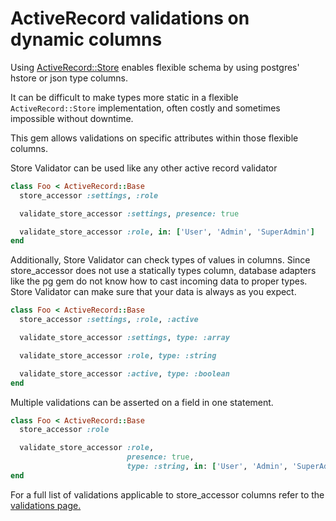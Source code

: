 # ActiveRecord validations on dynamic columns

Using [ActiveRecord::Store](http://api.rubyonrails.org/classes/ActiveRecord/Store.html) enables flexible schema by using postgres' hstore or json type columns.

It can be difficult to make types more static in a flexible `ActiveRecord::Store` implementation, often costly and sometimes impossible without downtime.

This gem allows validations on specific attributes within those flexible columns.

Store Validator can be used like any other active record validator
```ruby
class Foo < ActiveRecord::Base
  store_accessor :settings, :role

  validate_store_accessor :settings, presence: true

  validate_store_accessor :role, in: ['User', 'Admin', 'SuperAdmin']
end
```

Additionally, Store Validator can check types of values in columns. Since store_accessor does not use a statically types column, database adapters like the pg gem do not know how to cast incoming data to proper types. Store Validator can make sure that your data is always as you expect.

```ruby
class Foo < ActiveRecord::Base
  store_accessor :settings, :role, :active

  validate_store_accessor :settings, type: :array

  validate_store_accessor :role, type: :string

  validate_store_accessor :active, type: :boolean
end
```

Multiple validations can be asserted on a field in one statement.

```ruby
class Foo < ActiveRecord::Base
  store_accessor :role

  validate_store_accessor :role,
                          presence: true,
                          type: :string, in: ['User', 'Admin', 'SuperAdmin']
end

```

For a full list of validations applicable to store_accessor columns refer to the [validations page.](validations.md)
